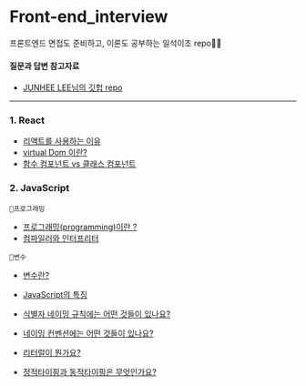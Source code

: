 # Front-end_interview
프론트엔드 면접도 준비하고, 이론도 공부하는 일석이조 repo🙋‍♀️

#### 질문과 답변 참고자료
- [JUNHEE LEE님의 깃헙 repo](https://github.com/junh0328/prepare_frontend_interview/)

----

### 1. React
- [리액트를 사용하는 이유](https://github.com/yyeonggg/Front-end_interview/blob/main/React/%EB%A6%AC%EC%95%A1%ED%8A%B8%EB%A5%BC_%EC%82%AC%EC%9A%A9%ED%95%98%EB%8A%94_%EC%9D%B4%EC%9C%A0.md)
- [virtual Dom 이란?](https://github.com/root-zero-o/Front-end_interview/blob/main/React/virtual_DOM.md)
- [함수 컴포넌트 vs 클래스 컴포넌트](https://github.com/root-zero-o/Front-end_interview/blob/main/React/%ED%95%A8%EC%88%98%2C%ED%81%B4%EB%9E%98%EC%8A%A4%ED%98%95_component.md)

### 2. JavaScript
```🎈프로그래밍```
- [프로그래밍(programming)이란 ?](https://github.com/root-zero-o/Front-end_interview/blob/main/JavaScript/%ED%94%84%EB%A1%9C%EA%B7%B8%EB%9E%98%EB%B0%8D/%ED%94%84%EB%A1%9C%EA%B7%B8%EB%9E%98%EB%B0%8D%EC%9D%B4%EB%9E%80%3F.md)
- [컴파일러와 인터프리터](https://github.com/root-zero-o/Front-end_interview/blob/main/JavaScript/%ED%94%84%EB%A1%9C%EA%B7%B8%EB%9E%98%EB%B0%8D/%EC%BB%B4%ED%8C%8C%EC%9D%BC%EB%9F%AC%2C%EC%9D%B8%ED%84%B0%ED%94%84%EB%A6%AC%ED%84%B0.md)

```🎈변수```
- [변수란?](https://github.com/root-zero-o/Front-end_interview/blob/main/JavaScript/%EB%B3%80%EC%88%98/%EB%B3%80%EC%88%98%EB%9E%80%3F.md)

- [JavaScript의 특징](https://github.com/yyeonggg/Front-end_interview/blob/main/JavaScript/JavaScript%EC%9D%98_%ED%8A%B9%EC%A7%95.md)
- [식별자 네이밍 규칙에는 어떤 것들이 있나요?](https://github.com/yyeonggg/Front-end_interview/blob/main/JavaScript/%EC%8B%9D%EB%B3%84%EC%9E%90_%EB%84%A4%EC%9D%B4%EB%B0%8D_%EA%B7%9C%EC%B9%99.md)
- [네이밍 컨벤션에는 어떤 것들이 있나요?](https://github.com/yyeonggg/Front-end_interview/blob/main/JavaScript/%EB%84%A4%EC%9D%B4%EB%B0%8D_%EC%BB%A8%EB%B2%A4%EC%85%98.md)
- [리터럴이 뭔가요?](https://github.com/yyeonggg/Front-end_interview/blob/main/JavaScript/%EB%A6%AC%ED%84%B0%EB%9F%B4.md)
- [정적타이핑과 동적타이핑은 무엇인가요?](https://github.com/yyeonggg/Front-end_interview/blob/main/JavaScript/%EC%A0%95%EC%A0%81_%EB%8F%99%EC%A0%81%ED%83%80%EC%9D%B4%ED%95%91.md)
